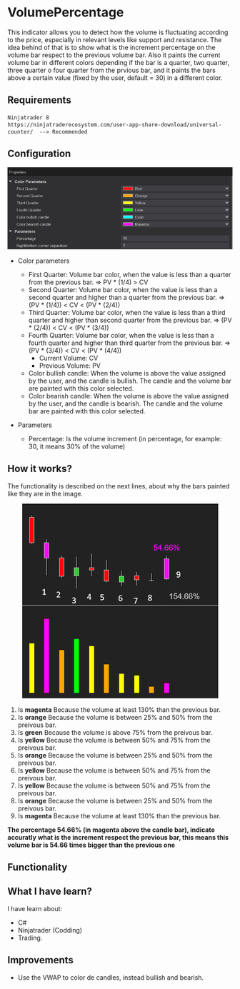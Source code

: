 # VolumePercentage

This indicator allows you to detect how the volume is fluctuating according to the price, especially in relevant levels like support and resistance. The idea behind of that is to show what is the increment percentage on the volume bar respect to the previous volume bar. Also it paints the current volume bar in different colors depending if the bar is a quarter, two quarter, three quarter o four quarter from the prvious bar, and it paints the bars above a certain value (fixed by the user, default = 30) in a different color.

## Requirements
    Ninjatrader 8
    https://ninjatraderecosystem.com/user-app-share-download/universal-counter/  --> Recommended

## Configuration

<p align="center">
  <img src="https://github.com/rgutmen/VolumePercentage/blob/master/resources/VP_1.png" />
</p>

* Color parameters
  * First Quarter: Volume bar color, when the value is less than a quarter from the previous bar. => PV * (1/4) > CV
  * Second Quarter: Volume bar color, when the value is less than a second quarter and higher than a quarter from the previous bar. => (PV * (1/4)) < CV < (PV * (2/4))
  * Third Quarter: Volume bar color, when the value is less than a third quarter and higher than second quarter from the previous bar. => (PV * (2/4)) < CV < (PV * (3/4))
  * Fourth Quarter: Volume bar color, when the value is less than a fourth quarter and higher than third quarter from the previous bar. => (PV * (3/4)) < CV < (PV * (4/4))
    * Current Volume: CV
    * Previous Volume: PV
  * Color bullish candle: When the volume is above the value assigned by the user, and the candle is bullish. The candle and the volume bar are painted with this color selected.
  * Color bearish candle: When the volume is above the value assigned by the user, and the candle is bearish. The candle and the volume bar are painted with this color selected.

* Parameters 
  * Percentage: Is the volume increment (in percentage, for example: 30, it means 30% of the volume)
   
## How it works?

The functionality is described on the next lines, about why the bars painted like they are in the image.

<p align="center">
  <img src="https://github.com/rgutmen/VolumePercentage/blob/master/resources/VP_3.png" />
</p>


1. Is **magenta** Because the volume at least 130% than the previous bar.
2. Is **orange** Because the volume is between 25% and 50% from the preivous bar.
3. Is **green** Because the volume is above 75% from the preivous bar.
4. Is **yellow** Because the volume is between 50% and 75% from the preivous bar.
5. Is **orange** Because the volume is between 25% and 50% from the preivous bar.
6. Is **yellow** Because the volume is between 50% and 75% from the preivous bar.
7. Is **yellow** Because the volume is between 50% and 75% from the preivous bar.
8. Is **orange** Because the volume is between 25% and 50% from the preivous bar.
9. Is **magenta** Because the volume at least 130% than the previous bar.

**The percentage 54.66% (in magenta above the candle bar), indicate accuratly what is the increment respect the previous bar, this means this volume bar is 54.66 times bigger than the previous one**


## Functionality

   
## What I have learn?
I have learn about:
* C#
* Ninjatrader (Codding)
* Trading.

## Improvements
* Use the VWAP to color de candles, instead bullish and bearish.
